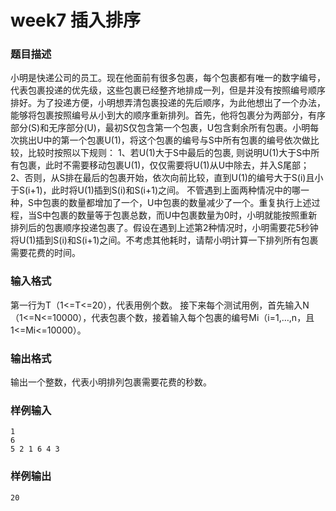 # week7 插入排序

### 题目描述
小明是快递公司的员工。现在他面前有很多包裹，每个包裹都有唯一的数字编号，代表包裹投递的优先级，这些包裹已经整齐地排成一列，但是并没有按照编号顺序排好。为了投递方便，小明想弄清包裹投递的先后顺序，为此他想出了一个办法，能够将包裹按照编号从小到大的顺序重新排列。首先，他将包裹分为两部分，有序部分(S)和无序部分(U)，最初S仅包含第一个包裹，U包含剩余所有包裹。小明每次挑出U中的第一个包裹U(1)，将这个包裹的编号与S中所有包裹的编号依次做比较，比较时按照以下规则：
1、若U(1)大于S中最后的包裹, 则说明U(1)大于S中所有包裹，此时不需要移动包裹U(1)，仅仅需要将U(1)从U中除去，并入S尾部；
2、否则，从S排在最后的包裹开始，依次向前比较，直到U(1)的编号大于S(i)且小于S(i+1)，此时将U(1)插到S(i)和S(i+1)之间。
不管遇到上面两种情况中的哪一种，S中包裹的数量都增加了一个，U中包裹的数量减少了一个。重复执行上述过程，当S中包裹的数量等于包裹总数，而U中包裹数量为0时，小明就能按照重新排列后的包裹顺序投递包裹了。假设在遇到上述第2种情况时，小明需要花5秒钟将U(1)插到S(i)和S(i+1)之间。不考虑其他耗时，请帮小明计算一下排列所有包裹需要花费的时间。

### 输入格式
第一行为T（1<=T<=20），代表用例个数。
接下来每个测试用例，首先输入N（1<=N<=10000），代表包裹个数，接着输入每个包裹的编号Mi（i=1,…,n，且1<=Mi<=10000）。
 

### 输出格式
输出一个整数，代表小明排列包裹需要花费的秒数。

### 样例输入
```
1
6
5 2 1 6 4 3
```
### 样例输出
```
20
```